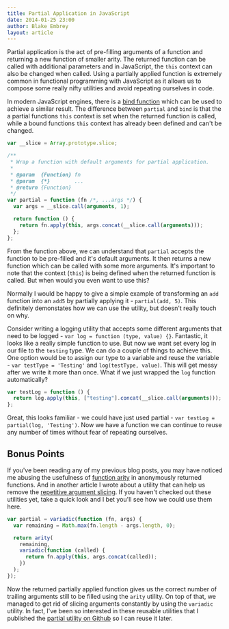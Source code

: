 ```yaml
---
title: Partial Application in JavaScript
date: 2014-01-25 23:00
author: Blake Embrey
layout: article
---
```


Partial application is the act of pre-filling arguments of a function and returning a new function of smaller arity. The returned function can be called with additional parameters and in JavaScript, the `this` context can also be changed when called. Using a partially applied function is extremely common in functional programming with JavaScript as it allows us to compose some really nifty utilities and avoid repeating ourselves in code.

In modern JavaScript engines, there is a [bind function](https://developer.mozilla.org/en-US/docs/Web/JavaScript/Reference/Global_Objects/Function/bind) which can be used to achieve a similar result. The difference between `partial` and `bind` is that the a partial functions `this` context is set when the returned function is called, while a bound functions `this` context has already been defined and can't be changed.

```javascript
var __slice = Array.prototype.slice;

/**
 * Wrap a function with default arguments for partial application.
 *
 * @param  {Function} fn
 * @param  {*}        ...
 * @return {Function}
 */
var partial = function (fn /*, ...args */) {
  var args = __slice.call(arguments, 1);

  return function () {
    return fn.apply(this, args.concat(__slice.call(arguments)));
  };
};
```

From the function above, we can understand that `partial` accepts the function to be pre-filled and it's default arguments. It then returns a new function which can be called with some more arguments. It's important to note that the context (`this`) is being defined when the returned function is called. But when would you even want to use this?

Normally I would be happy to give a simple example of transforming an `add` function into an `add5` by partially applying it - `partial(add, 5)`. This definitely demonstates how we can use the utility, but doesn't really touch on why.

Consider writing a logging utility that accepts some different arguments that need to be logged - `var log = function (type, value) {}`. Fantastic, it looks like a really simple function to use. But now we want set every log in our file to the `testing` type. We can do a couple of things to achieve this. One option would be to assign our type to a variable and reuse the variable - `var testType = 'Testing'` and `log(testType, value)`. This will get messy after we write it more than once. What if we just wrapped the `log` function automatically?

```javascript
var testLog = function () {
  return log.apply(this, ["testing"].concat(__slice.call(arguments)));
};
```

Great, this looks familiar - we could have just used partial - `var testLog = partial(log, 'Testing')`. Now we have a function we can continue to reuse any number of times without fear of repeating ourselves.

## Bonus Points

If you've been reading any of my previous blog posts, you may have noticed me abusing the usefulness of [function arity](http://blakeembrey.com/articles/forcing-function-arity-in-javascript/) in anonymously returned functions. And in another article I wrote about a utility that can help us remove the [repetitive argument slicing](http://blakeembrey.com/articles/javascript-variadic-function/). If you haven't checked out these utilities yet, take a quick look and I bet you'll see how we could use them here.

```javascript
var partial = variadic(function (fn, args) {
  var remaining = Math.max(fn.length - args.length, 0);

  return arity(
    remaining,
    variadic(function (called) {
      return fn.apply(this, args.concat(called));
    })
  );
});
```

Now the returned partially applied function gives us the correct number of trailing arguments still to be filled using the `arity` utility. On top of that, we managed to get rid of slicing arguments constantly by using the `variadic` utility. In fact, I've been so interested in these reusable utilities that I published the [partial utility on Github](https://github.com/blakeembrey/partial) so I can reuse it later.

